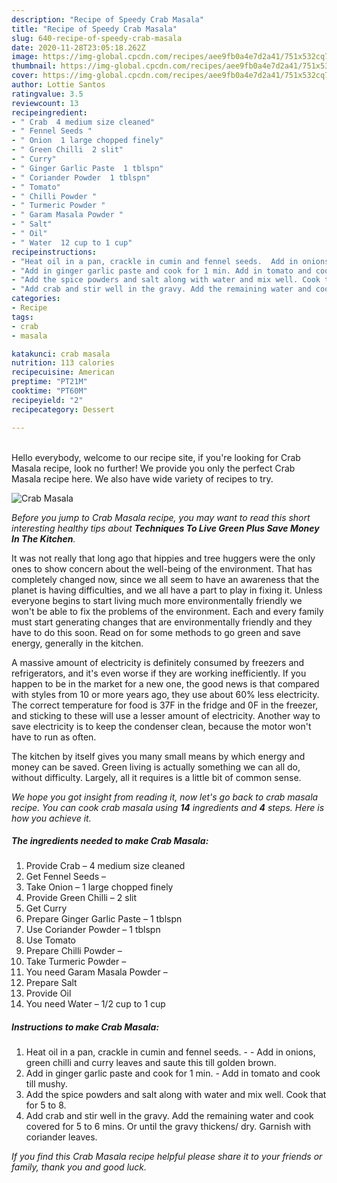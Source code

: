 ```yaml
---
description: "Recipe of Speedy Crab Masala"
title: "Recipe of Speedy Crab Masala"
slug: 640-recipe-of-speedy-crab-masala
date: 2020-11-28T23:05:18.262Z
image: https://img-global.cpcdn.com/recipes/aee9fb0a4e7d2a41/751x532cq70/crab-masala-recipe-main-photo.jpg
thumbnail: https://img-global.cpcdn.com/recipes/aee9fb0a4e7d2a41/751x532cq70/crab-masala-recipe-main-photo.jpg
cover: https://img-global.cpcdn.com/recipes/aee9fb0a4e7d2a41/751x532cq70/crab-masala-recipe-main-photo.jpg
author: Lottie Santos
ratingvalue: 3.5
reviewcount: 13
recipeingredient:
- " Crab  4 medium size cleaned"
- " Fennel Seeds "
- " Onion  1 large chopped finely"
- " Green Chilli  2 slit"
- " Curry"
- " Ginger Garlic Paste  1 tblspn"
- " Coriander Powder  1 tblspn"
- " Tomato"
- " Chilli Powder "
- " Turmeric Powder "
- " Garam Masala Powder "
- " Salt"
- " Oil"
- " Water  12 cup to 1 cup"
recipeinstructions:
- "Heat oil in a pan, crackle in cumin and fennel seeds.  Add in onions, green chilli and curry leaves and saute this till golden brown."
- "Add in ginger garlic paste and cook for 1 min. Add in tomato and cook till mushy."
- "Add the spice powders and salt along with water and mix well. Cook that for 5 to 8."
- "Add crab and stir well in the gravy. Add the remaining water and cook covered for 5 to 6 mins. Or until the gravy thickens/ dry. Garnish with coriander leaves."
categories:
- Recipe
tags:
- crab
- masala

katakunci: crab masala 
nutrition: 113 calories
recipecuisine: American
preptime: "PT21M"
cooktime: "PT60M"
recipeyield: "2"
recipecategory: Dessert

---
```

<br>
Hello everybody, welcome to our recipe site, if you're looking for Crab Masala recipe, look no further! We provide you only the perfect Crab Masala recipe here. We also have wide variety of recipes to try.
<br>


![Crab Masala](https://img-global.cpcdn.com/recipes/aee9fb0a4e7d2a41/751x532cq70/crab-masala-recipe-main-photo.jpg)

<i>Before you jump to Crab Masala recipe, you may want to read this short interesting healthy tips about 
<strong>Techniques To Live Green Plus Save Money In The Kitchen</strong>.</i>
</br>

It was not really that long ago that hippies and tree huggers were the only ones to show concern about the well-being of the environment. That has completely changed now, since we all seem to have an awareness that the planet is having difficulties, and we all have a part to play in fixing it. Unless everyone begins to start living much more environmentally friendly we won't be able to fix the problems of the environment. Each and every family must start generating changes that are environmentally friendly and they have to do this soon. Read on for some methods to go green and save energy, generally in the kitchen.

A massive amount of electricity is definitely consumed by freezers and refrigerators, and it's even worse if they are working inefficiently. If you happen to be in the market for a new one, the good news is that compared with styles from 10 or more years ago, they use about 60% less electricity. The correct temperature for food is 37F in the fridge and 0F in the freezer, and sticking to these will use a lesser amount of electricity. Another way to save electricity is to keep the condenser clean, because the motor won't have to run as often.

The kitchen by itself gives you many small means by which energy and money can be saved. Green living is actually something we can all do, without difficulty. Largely, all it requires is a little bit of common sense.


<i>We hope you got insight from reading it, now let's go back to crab masala recipe. You can cook crab masala using <strong>14</strong> ingredients and <strong>4</strong> steps. Here is how you achieve it.
</i>

##### The ingredients needed to make Crab Masala:

1. Provide  Crab – 4 medium size cleaned
1. Get  Fennel Seeds –
1. Take  Onion – 1 large chopped finely
1. Provide  Green Chilli – 2 slit
1. Get  Curry
1. Prepare  Ginger Garlic Paste – 1 tblspn
1. Use  Coriander Powder – 1 tblspn
1. Use  Tomato
1. Prepare  Chilli Powder –
1. Take  Turmeric Powder –
1. You need  Garam Masala Powder –
1. Prepare  Salt
1. Provide  Oil
1. You need  Water – 1/2 cup to 1 cup


##### Instructions to make Crab Masala:

1. Heat oil in a pan, crackle in cumin and fennel seeds. -  - Add in onions, green chilli and curry leaves and saute this till golden brown.
1. Add in ginger garlic paste and cook for 1 min. - Add in tomato and cook till mushy.
1. Add the spice powders and salt along with water and mix well. Cook that for 5 to 8.
1. Add crab and stir well in the gravy. Add the remaining water and cook covered for 5 to 6 mins. Or until the gravy thickens/ dry. Garnish with coriander leaves.


<i>If you find this Crab Masala recipe helpful please share it to your friends or family, thank you and good luck.</i>
